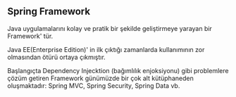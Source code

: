 ## Spring Framework
Java uygulamalarını kolay ve pratik bir şekilde geliştirmeye yarayan bir Framework' tür.

Java EE(Enterprise Edition)' in ilk çıktığı zamanlarda kullanımının zor olmasından ötürü ortaya çıkmıştır.

Başlangıçta Dependency Injecktion (bağımlılık enjoksiyonu) gibi problemlere çözüm getiren Framework günümüzde bir çok alt kütüphaneden oluşmaktadır: Spring MVC, Spring Security, Spring Data vb.